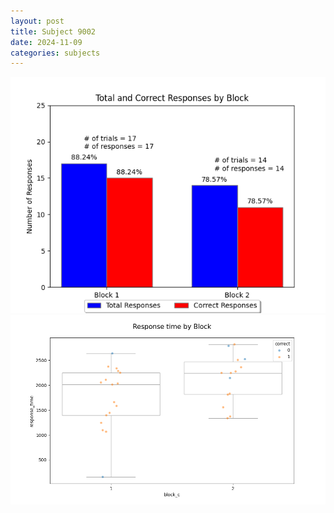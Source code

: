 ```yaml
---
layout: post
title: Subject 9002
date: 2024-11-09
categories: subjects
---
```


![](data/9002/run-1/9002_ATS_responses.png)
![](data/9002/run-1/9002_ATS_rt.png)
